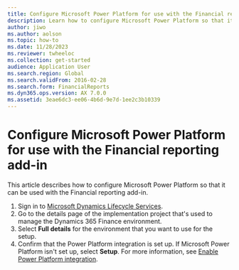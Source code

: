 ```yaml
---
title: Configure Microsoft Power Platform for use with the Financial reporting add-in
description: Learn how to configure Microsoft Power Platform so that it can be used with the Financial reporting add-in, including a step-by-step process.
author: jiwo
ms.author: aolson
ms.topic: how-to
ms.date: 11/28/2023
ms.reviewer: twheeloc
ms.collection: get-started
audience: Application User
ms.search.region: Global
ms.search.validFrom: 2016-02-28
ms.search.form: FinancialReports
ms.dyn365.ops.version: AX 7.0.0
ms.assetid: 3eae6dc3-ee06-4b6d-9e7d-1ee2c3b10339
---
```


# Configure Microsoft Power Platform for use with the Financial reporting add-in

This article describes how to configure Microsoft Power Platform so that it can be used with the Financial reporting add-in.

1. Sign in to [Microsoft Dynamics Lifecycle Services](https://lcs.dynamics.com/Logon/Index).
2. Go to the details page of the implementation project that's used to manage the Dynamics 365 Finance environment.
3. Select **Full details** for the environment that you want to use for the setup.
4. Confirm that the Power Platform integration is set up. If Microsoft Power Platform isn't set up, select **Setup**. For more information, see [Enable Power Platform integration](../../fin-ops-core/dev-itpro/power-platform/enable-power-platform-integration.md).
